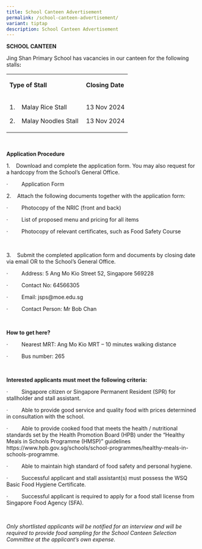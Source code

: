 ```yaml
---
title: School Canteen Advertisement
permalink: /school-canteen-advertisement/
variant: tiptap
description: School Canteen Advertisement
---
```

<p><strong>SCHOOL CANTEEN</strong>
</p>
<p>Jing Shan Primary School has vacancies in our canteen for the following
stalls<strong>:</strong>
</p>
<table style="minWidth: 50px">
<colgroup>
<col>
<col>
</colgroup>
<tbody>
<tr>
<td rowspan="1" colspan="1">
<p><strong>Type of Stall</strong>
</p>
</td>
<td rowspan="1" colspan="1">
<p><strong>Closing Date</strong>
</p>
</td>
</tr>
<tr>
<td rowspan="1" colspan="1">
<p>1.&nbsp;&nbsp;&nbsp; Malay Rice Stall</p>
<p>2.&nbsp;&nbsp;&nbsp; Malay Noodles Stall&nbsp;</p>
</td>
<td rowspan="1" colspan="1">
<p>13 Nov 2024</p>
<p>13 Nov 2024</p>
</td>
</tr>
</tbody>
</table>
<p>&nbsp;</p>
<p><strong>Application Procedure</strong>
</p>
<p>1.&nbsp;&nbsp;&nbsp; Download and complete the application form. You may
also request for a hardcopy from the School’s General Office.</p>
<p>·&nbsp;&nbsp;&nbsp;&nbsp;&nbsp;&nbsp;&nbsp;&nbsp; <a rel="noopener noreferrer nofollow" target="_blank">Application Form</a>
</p>
<p></p>
<p>2.&nbsp;&nbsp;&nbsp; Attach the following documents together with the
application form:</p>
<p>·&nbsp;&nbsp;&nbsp;&nbsp;&nbsp;&nbsp;&nbsp;&nbsp; Photocopy of the NRIC
(front and back)</p>
<p>·&nbsp;&nbsp;&nbsp;&nbsp;&nbsp;&nbsp;&nbsp;&nbsp; List of proposed menu
and pricing for all items</p>
<p>·&nbsp;&nbsp;&nbsp;&nbsp;&nbsp;&nbsp;&nbsp;&nbsp; Photocopy of relevant
certificates, such as Food Safety Course</p>
<p>&nbsp;</p>
<p>3.&nbsp;&nbsp;&nbsp; Submit the completed application form and documents
by closing date via email OR to the School’s General Office.</p>
<p>·&nbsp;&nbsp;&nbsp;&nbsp;&nbsp;&nbsp;&nbsp;&nbsp; Address: 5 Ang Mo Kio
Street 52, Singapore 569228</p>
<p>·&nbsp;&nbsp;&nbsp;&nbsp;&nbsp;&nbsp;&nbsp;&nbsp; Contact No: 64566305</p>
<p>·&nbsp;&nbsp;&nbsp;&nbsp;&nbsp;&nbsp;&nbsp;&nbsp; Email: <a rel="noopener noreferrer nofollow" target="_blank">jsps@moe.edu.sg</a>
</p>
<p>·&nbsp;&nbsp;&nbsp;&nbsp;&nbsp;&nbsp;&nbsp;&nbsp; Contact Person: Mr Bob
Chan</p>
<p><strong>&nbsp;</strong>
</p>
<p><strong>How to get here?</strong>
</p>
<p>·&nbsp;&nbsp;&nbsp;&nbsp;&nbsp;&nbsp;&nbsp;&nbsp; Nearest MRT: Ang Mo
Kio MRT – 10 minutes walking distance</p>
<p>·&nbsp;&nbsp;&nbsp;&nbsp;&nbsp;&nbsp;&nbsp;&nbsp; Bus number: 265</p>
<p><strong>&nbsp;</strong>
</p>
<p><strong>Interested applicants must meet the following criteria:</strong>
</p>
<p>·&nbsp;&nbsp;&nbsp;&nbsp;&nbsp;&nbsp;&nbsp;&nbsp; Singapore citizen or
Singapore Permanent Resident (SPR) for stallholder and stall assistant.</p>
<p>·&nbsp;&nbsp;&nbsp;&nbsp;&nbsp;&nbsp;&nbsp;&nbsp; Able to provide good
service and quality food with prices determined in consultation with the
school.</p>
<p>·&nbsp;&nbsp;&nbsp;&nbsp;&nbsp;&nbsp;&nbsp;&nbsp; Able to provide cooked
food that meets the health / nutritional standards set by the Health Promotion
Board (HPB) under the “Healthy Meals in Schools Programme (HMSP)” guidelines
<a rel="noopener noreferrer nofollow" target="_blank">https://www.hpb.gov.sg/schools/school-programmes/healthy-meals-in-schools-programme</a>.</p>
<p>·&nbsp;&nbsp;&nbsp;&nbsp;&nbsp;&nbsp;&nbsp;&nbsp; Able to maintain high
standard of food safety and personal hygiene.</p>
<p>·&nbsp;&nbsp;&nbsp;&nbsp;&nbsp;&nbsp;&nbsp;&nbsp; Successful applicant
and stall assistant(s) must possess the WSQ Basic Food Hygiene Certificate.</p>
<p>·&nbsp;&nbsp;&nbsp;&nbsp;&nbsp;&nbsp;&nbsp;&nbsp; Successful applicant
is required to apply for a food stall license from Singapore Food Agency
(SFA).</p>
<p>&nbsp;</p>
<p><em>Only shortlisted applicants will be notified for an interview and will be required to provide food sampling for the School Canteen Selection Committee at the applicant’s own expense.</em>
</p>